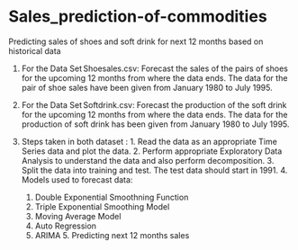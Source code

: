 # Sales_prediction-of-commodities
Predicting sales of shoes and soft drink for next 12 months based on historical data


  1. For the Data Set Shoesales.csv: 
        Forecast the sales of the pairs of shoes for the upcoming 12 months from where the data ends. The data for the pair of shoe sales have been given from January 1980 to July 1995. 

  2. For the Data Set Softdrink.csv: 
     Forecast the production of the soft drink for the upcoming 12 months from where the data ends. The data for the production of soft drink has been given from January 1980 to July 1995.  
 
  3. Steps taken in both dataset : 
    1. Read the data as an appropriate Time Series data and plot the data.
    2. Perform appropriate Exploratory Data Analysis to understand the data and also perform decomposition. 
    3. Split the data into training and test. The test data should start in 1991. 
    4. Models used to forecast data:
      1. Double Exponential Smoothning Function
      2. Triple Exponential Smoothing Model
      3. Moving Average Model
      4. Auto Regression
      5. ARIMA 
    5. Predicting next 12 months sales
